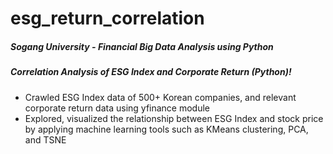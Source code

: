 # esg_return_correlation
##### Sogang University - Financial Big Data Analysis using Python
##### Correlation Analysis of ESG Index and Corporate Return (Python)!
*	Crawled ESG Index data of 500+ Korean companies, and relevant corporate return data using yfinance module
*	Explored, visualized the relationship between ESG Index and stock price by applying machine learning tools such as KMeans clustering, PCA, and TSNE

